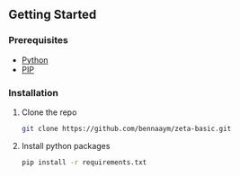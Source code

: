 <!-- GETTING STARTED -->
## Getting Started

### Prerequisites
* [Python](https://www.python.org/)
* [PIP](https://pypi.org/project/pip/)

### Installation

1. Clone the repo
   ```sh
   git clone https://github.com/bennaaym/zeta-basic.git
   ```
2. Install python packages 
   ```sh
   pip install -r requirements.txt
   ```

